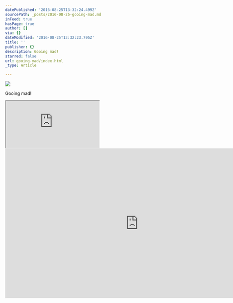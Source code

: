 ```yaml
---
datePublished: '2016-08-25T13:32:24.499Z'
sourcePath: _posts/2016-08-25-gooing-mad.md
inFeed: true
hasPage: true
author: []
via: {}
dateModified: '2016-08-25T13:32:23.795Z'
title: ''
publisher: {}
description: Gooing mad!
starred: false
url: gooing-mad/index.html
_type: Article

---
```

![](https://the-grid-user-content.s3-us-west-2.amazonaws.com/e3b3bb76-7b18-45f7-88da-6c263e77295f.jpg)

Gooing mad!

<iframe src="https://the-grid.github.io/ed-location/?latitude=20&amp;longitude=-35&amp;zoom=16&amp;address=Kalimantan%20Timur%2C%20Indonesia" style=""></iframe>

<iframe src="https://cdn.embedly.com/widgets/media.html?src=https%3A%2F%2Fwww.youtube.com%2Fembed%2FmD5IsXPPaV0%3Ffeature%3Doembed&amp;url=http%3A%2F%2Fwww.youtube.com%2Fwatch%3Fv%3DmD5IsXPPaV0&amp;image=https%3A%2F%2Fi.ytimg.com%2Fvi%2FmD5IsXPPaV0%2Fhqdefault.jpg&amp;key=b7d04c9b404c499eba89ee7072e1c4f7&amp;type=text%2Fhtml&amp;schema=youtube" width="854" height="480" scrolling="no" frameborder="0" allowfullscreen="" style=""></iframe>